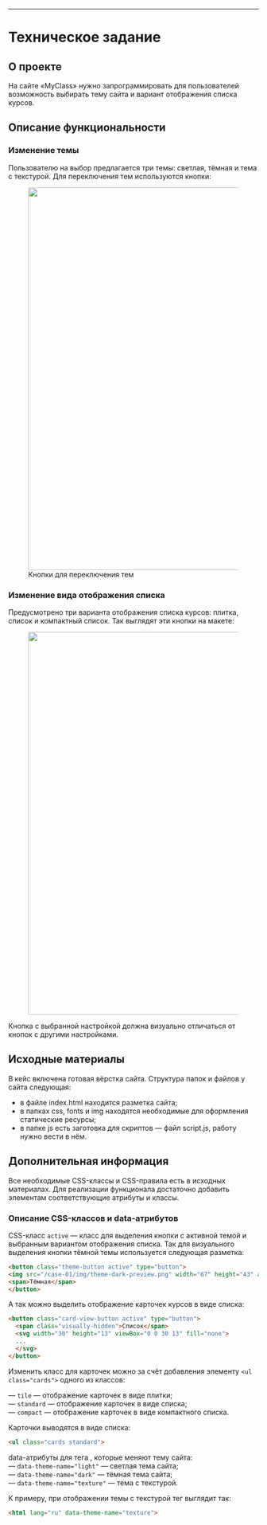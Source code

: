 ___
# Техническое задание
## О проекте
На сайте «MyClass» нужно запрограммировать для пользователей возможность выбирать тему сайта и вариант отображения списка курсов.
## **Описание функциональности**

### Изменение темы
Пользователю на выбор предлагается три темы: светлая, тёмная и тема с текстурой. Для переключения тем используются кнопки:  

<figure>
<img width="769" alt="" src="https://user-images.githubusercontent.com/91341543/223795921-82d4ef66-c165-4d95-a449-52f42e912768.png">
<figcaption>Кнопки для переключения тем</figcaption>
</figure>

### Изменение вида отображения списка
Предусмотрено три варианта отображения списка курсов: плитка, список и компактный список. Так выглядят эти кнопки на макете:  

<figure>
<img width="769" alt="" src="https://user-images.githubusercontent.com/91341543/223802112-818bcf39-eaf0-4b26-9392-65849ff435d5.png">
</figure>  


Кнопка с выбранной настройкой должна визуально отличаться от кнопок с другими настройками. 

## Исходные материалы
В кейс включена готовая вёрстка сайта. Структура папок и файлов у сайта следующая:

* в файле index.html находится разметка сайта;
* в папках css, fonts и img находятся необходимые для оформления статические ресурсы;
* в папке js есть заготовка для скриптов — файл script.js, работу нужно вести в нём.

## Дополнительная информация
Все необходимые CSS-классы и CSS-правила есть в исходных материалах. Для реализации функционала достаточно добавить элементам соответствующие атрибуты и классы.
### Описание CSS-классов и data-атрибутов

CSS-класс ``active`` — класс для выделения кнопки с активной темой и выбранным вариантом отображения списка. Так для визуального выделения кнопки тёмной темы используется следующая разметка:
```html
<button class="theme-button active" type="button">
<img src="/case-01/img/theme-dark-preview.png" width="67" height="43" alt="тёмный и сиреневый цвета темы">
<span>Тёмная</span>
</button>
```
А так можно выделить отображение карточек курсов в виде списка:
```html
<button class="card-view-button active" type="button">
  <span class="visually-hidden">Список</span>
  <svg width="30" height="13" viewBox="0 0 30 13" fill="none">
  ...
  </svg>
</button>
```
Изменить класс для карточек можно за счёт добавления элементу `<ul class="cards">` одного из классов:  

— `tile` — отображение карточек в виде плитки;  
— `standard` — отображение карточек в виде списка;  
— `compact` — отображение карточек в виде компактного списка.  

Карточки выводятся в виде списка:  
```html
<ul class="cards standard">
```
data-атрибуты для тега <html>, которые меняют тему сайта:  
— `data-theme-name="light"` — светлая тема сайта;  
— `data-theme-name="dark"` — тёмная тема сайта;  
— `data-theme-name="texture"` — тема с текстурой. 

К примеру, при отображении темы с текстурой тег <html> выглядит так:  
```html
<html lang="ru" data-theme-name="texture">
```
